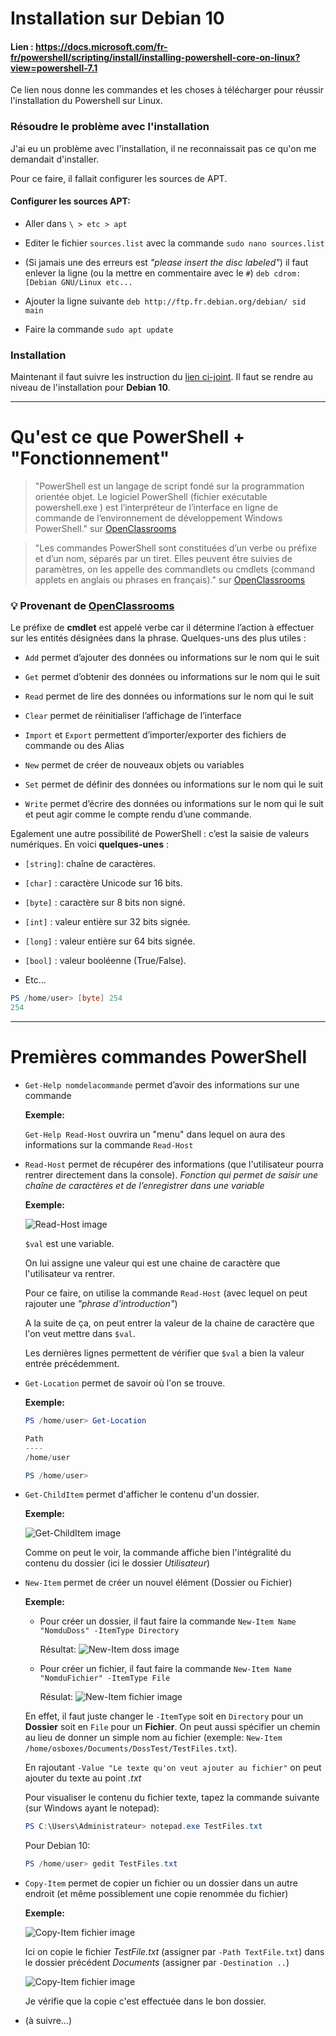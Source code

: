 # Installation sur Debian 10

#### Lien : https://docs.microsoft.com/fr-fr/powershell/scripting/install/installing-powershell-core-on-linux?view=powershell-7.1

Ce lien nous donne les commandes et les choses à télécharger pour réussir l'installation du Powershell sur Linux.

### Résoudre le problème avec l'installation

J'ai eu un problème avec l'installation, il ne reconnaissait pas ce qu'on me demandait d'installer.

Pour ce faire, il fallait configurer les sources de APT.

#### Configurer les sources APT:

- Aller dans `\ > etc > apt`
- Editer le fichier `sources.list` avec la commande `sudo nano sources.list`
- (Si jamais une des erreurs est *"please insert the disc labeled"*) il faut enlever la ligne (ou la mettre en commentaire avec le `#`) `deb cdrom:[Debian GNU/Linux etc...`
- Ajouter la ligne suivante `deb http://ftp.fr.debian.org/debian/ sid main`

- Faire la commande `sudo apt update`

### Installation

Maintenant il faut suivre les instruction du [lien ci-joint]( https://docs.microsoft.com/fr-fr/powershell/scripting/install/installing-powershell-core-on-linux?view=powershell-7.1). Il faut se rendre au niveau de l'installation pour **Debian 10**.

--------------

# Qu'est ce que PowerShell + "Fonctionnement"

> "PowerShell est un langage de script fondé sur la programmation orientée objet. Le logiciel PowerShell (fichier exécutable  powershell.exe  ) est l’interpréteur de l’interface en ligne de commande de l’environnement de développement Windows PowerShell." sur [OpenClassrooms]( https://openclassrooms.com/fr/courses/6344196-planifiez-vos-taches-avec-des-scripts-powershell-sur-windows-server/6527315-utilisez-les-commandes-de-base-de-powershell) 

> "Les commandes PowerShell sont constituées d’un verbe ou préfixe et d’un nom, séparés par un tiret. Elles peuvent être suivies de paramètres, on les appelle des commandlets ou cmdlets (command applets en anglais ou phrases en français)." sur [OpenClassrooms]( https://openclassrooms.com/fr/courses/6344196-planifiez-vos-taches-avec-des-scripts-powershell-sur-windows-server/6527315-utilisez-les-commandes-de-base-de-powershell) 

### :bulb: Provenant de [OpenClassrooms]( https://openclassrooms.com/fr/courses/6344196-planifiez-vos-taches-avec-des-scripts-powershell-sur-windows-server/6527315-utilisez-les-commandes-de-base-de-powershell)

Le préfixe de **cmdlet** est appelé verbe car il détermine l’action à effectuer sur les entités désignées dans la phrase. Quelques-uns des plus utiles :

- `Add`  permet d’ajouter des données ou informations sur le nom qui le suit

- `Get`  permet d’obtenir des données ou informations sur le nom qui le suit

- `Read`  permet de lire des données ou informations sur le nom qui le suit

- `Clear`  permet de réinitialiser l’affichage de l’interface 

- `Import` et `Export`  permettent d’importer/exporter des fichiers de commande ou des Alias

- `New`  permet de créer de nouveaux objets ou variables

- `Set`  permet de définir des données ou informations sur le nom qui le suit

- `Write`  permet d’écrire des données ou informations sur le nom qui le suit et peut agir comme le compte rendu d’une commande.


Egalement une autre possibilité de PowerShell : c’est la saisie de valeurs numériques. En voici **quelques-unes** :

- `[string]`: chaîne de caractères.

- `[char]`  : caractère Unicode sur 16 bits.

- `[byte]`  : caractère sur 8 bits non signé.

- `[int]`  : valeur entière sur 32 bits signée.

- `[long]`  : valeur entière sur 64 bits signée.

- `[bool]`  : valeur booléenne (True/False).

- Etc...

```powershell
PS /home/user> [byte] 254
254
```

-------------

# Premières commandes PowerShell

- `Get-Help nomdelacommande` permet d’avoir des informations sur une commande

  **Exemple:** 
  
  `Get-Help Read-Host` ouvrira un "menu" dans lequel on aura des informations sur la commande `Read-Host`
  
- `Read-Host` permet de récupérer des informations (que l'utilisateur pourra rentrer directement dans la console).
*Fonction qui permet de saisir une chaîne de caractères et de l’enregistrer dans une variable*

  **Exemple:**
  
  ![Read-Host image](./Ressources/test_de_Read-Host.jpg)
  
  `$val` est une variable.
  
  On lui assigne une valeur qui est une chaine de caractère que l'utilisateur va rentrer.
  
  Pour ce faire, on utilise la commande `Read-Host` (avec lequel on peut rajouter une *"phrase d'introduction"*)

  A la suite de ça, on peut entrer la valeur de la chaine de caractère que l'on veut mettre dans `$val`.

  Les dernières lignes permettent de vérifier que `$val` a bien la valeur entrée précédemment.

- `Get-Location` permet de savoir où l'on se trouve.

  **Exemple:**

  ```powershell
  PS /home/user> Get-Location

  Path
  ----
  /home/user

  PS /home/user>
  ```

- `Get-ChildItem` permet d'afficher le contenu d'un dossier.

  **Exemple:**

  ![Get-ChildItem image](./Ressources/get-childitem.jpg)

  Comme on peut le voir, la commande affiche bien l'intégralité du contenu du dossier (ici le dossier *Utilisateur*)

- `New-Item` permet de créer un nouvel élément (Dossier ou Fichier)

  **Exemple:**
  - Pour créer un dossier, il faut faire la commande `New-Item Name "NomduDoss" -ItemType Directory`

    Résultat:
    ![New-Item doss image](./Ressources/creation-doss.jpg)

  - Pour créer un fichier, il faut faire la commande `New-Item Name "NomduFichier" -ItemType File`

    Résulat:
    ![New-Item fichier image](./Ressources/creation-fichier.jpg)

  En effet, il faut juste changer le `-ItemType` soit en `Directory` pour un **Dossier** soit en `File` pour un **Fichier**.
  On peut aussi spécifier un chemin au lieu de donner un simple nom au fichier (exemple: `New-Item /home/osboxes/Documents/DossTest/TestFiles.txt`).

  En rajoutant `-Value "Le texte qu'on veut ajouter au fichier"` on peut ajouter du texte au point *.txt*

  Pour visualiser le contenu du fichier texte, tapez la commande suivante (sur Windows ayant le notepad):

  ```powershell
  PS C:\Users\Administrateur> notepad.exe TestFiles.txt
  ```

  Pour Debian 10:

  ```powershell
  PS /home/user> gedit TestFiles.txt
  ```

- `Copy-Item` permet de copier un fichier ou un dossier dans un autre endroit (et même possiblement une copie renommée du fichier)
  
  **Exemple:**

  ![Copy-Item fichier image](./Ressources/Copy-item.jpg)

  Ici on copie le fichier *TestFile.txt* (assigner par `-Path TextFile.txt`) dans le dossier précédent *Documents* (assigner par `-Destination ..`) 

  ![Copy-Item fichier image](./Ressources/Copy-item_part2.jpg)

  Je vérifie que la copie c'est effectuée dans le bon dossier.

- (à suivre...)







